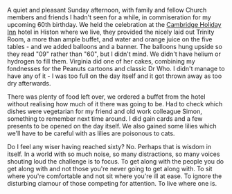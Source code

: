 A quiet and pleasant Sunday afternoon, with family and fellow Church members and friends I hadn't
seen for a while, in commiseration for my upcoming 60th birthday. We held the celebration at
the [Cambridge Holiday Inn](https://www.ihg.com/holidayinn/hotels/gb/en/cambridge/cbgim/hoteldetail) hotel in Histon where we live,
they provided the nicely laid out Trinity Room, a more than ample buffet, and water
and orange juice on the five tables - and we added balloons and a banner.  The balloons hung upside
so they read "09" rather than "60", but I didn't mind. We didn't have helium or hydrogen to fill
them. Virginia did one of her cakes, combining my fondnesses for the Peanuts cartoons and classic
Dr Who. I didn't manage to have any of it - I was too full on the day itself and it got thrown away as
too dry afterwards.

There was plenty of food left over, we ordered a buffet from the hotel without realising
how much of it there was going to be. Had to check which dishes were vegetarian for my
friend and old work colleague Simon, something to remember next time around. I did gain cards
and a few presents to be opened on the day itself. We also gained some lilies which we'll
have to be careful with as lilies are poisonous to cats.

Do I feel any wiser having reached sixty? No. Perhaps that is wisdom in itself. In a world with
so much noise, so many distractions, so many voices shouting loud the challenge is to focus. To
get along with the people you do get along with and not those you're never going to get along with.
To sit where you're comfortable and not sit where you're ill at ease. To ignore the disturbing
clamour of those competing for attention. To live where one is.
